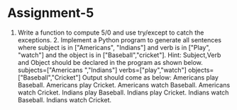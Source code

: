 # Assignment-5
1. Write a function to compute 5/0 and use try/except to catch the exceptions. 2. Implement a Python program to generate all sentences where subject is in ["Americans", "Indians"] and verb is in ["Play", "watch"] and the object is in ["Baseball","cricket"]. Hint: Subject,Verb and Object should be declared in the program as shown below. subjects=["Americans ","Indians"] verbs=["play","watch"] objects=["Baseball","Cricket"] Output should come as below: Americans play Baseball. Americans play Cricket. Americans watch Baseball. Americans watch Cricket. Indians play Baseball. Indians play Cricket. Indians watch Baseball. Indians watch Cricket.
